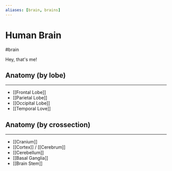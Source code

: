 ```yaml
---
aliases: [brain, brains]
---
```

# Human Brain
#brain

Hey, that's me!

## Anatomy (by lobe)
---
- [[Frontal Lobe]]
- [[Parietal Lobe]]
- [[Occipital Lobe]]
- [[Temporal Love]]

## Anatomy (by crossection)
---
- [[Cranium]]
- [[Cortex]] / [[Cerebrum]]
- [[Cerebellum]]
- [[Basal Ganglia]]
- [[Brain Stem]]